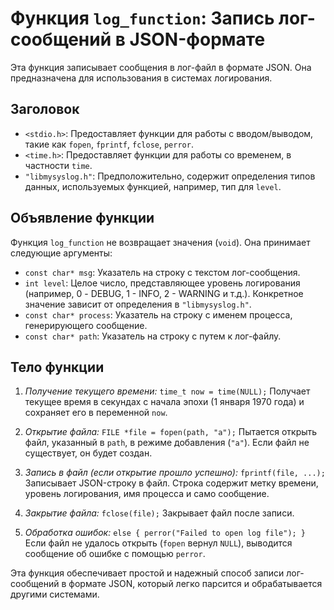 # Функция `log_function`: Запись лог-сообщений в JSON-формате

Эта функция записывает сообщения в лог-файл в формате JSON. Она предназначена для использования в системах логирования.

## Заголовок
* `<stdio.h>`: Предоставляет функции для работы с вводом/выводом, такие как `fopen`, `fprintf`, `fclose`, `perror`.
* `<time.h>`: Предоставляет функции для работы со временем, в частности `time`.
* `"libmysyslog.h"`: Предположительно, содержит определения типов данных, используемых функцией, например, тип для `level`.

## Объявление функции
Функция `log_function` не возвращает значения (`void`). Она принимает следующие аргументы:

* `const char* msg`: Указатель на строку с текстом лог-сообщения.
* `int level`: Целое число, представляющее уровень логирования (например, 0 - DEBUG, 1 - INFO, 2 - WARNING и т.д.). Конкретное значение зависит от определения в `"libmysyslog.h"`.
* `const char* process`: Указатель на строку с именем процесса, генерирующего сообщение.
* `const char* path`: Указатель на строку с путем к лог-файлу.

## Тело функции

1. *Получение текущего времени:* `time_t now = time(NULL);` Получает текущее время в секундах с начала эпохи (1 января 1970 года) и сохраняет его в переменной `now`.

2. *Открытие файла:* `FILE *file = fopen(path, "a");` Пытается открыть файл, указанный в `path`, в режиме добавления (`"a"`). Если файл не существует, он будет создан.

3. *Запись в файл (если открытие прошло успешно):* `fprintf(file, ...);` Записывает JSON-строку в файл. Строка содержит метку времени, уровень логирования, имя процесса и само сообщение.

4. *Закрытие файла:* `fclose(file);` Закрывает файл после записи.

5. *Обработка ошибок:* `else { perror("Failed to open log file"); }` Если файл не удалось открыть (`fopen` вернул `NULL`), выводится сообщение об ошибке с помощью `perror`.



Эта функция обеспечивает простой и надежный способ записи лог-сообщений в формате JSON, который легко парсится и обрабатывается другими системами.

